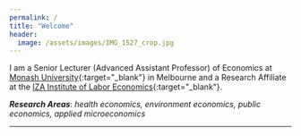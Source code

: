 ```yaml
---
permalink: /
title: "Welcome"
header:
  image: /assets/images/IMG_1527_crop.jpg
---
```


I am a Senior Lecturer (Advanced Assistant Professor) of Economics at [Monash University](https://research.monash.edu/en/persons/corey-white){:target="_blank"} in Melbourne and a Research Affiliate at the [IZA Institute of Labor Economics](https://www.iza.org/){:target="_blank"}.  

***Research Areas***: *health economics, environment economics, public economics, applied microeconomics*

---
<!-- 
### News
- News 1
- News 2
- ...
 -->

